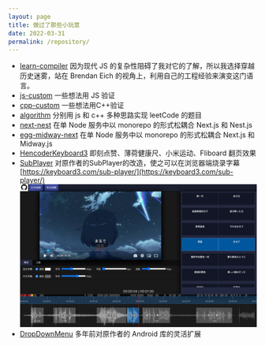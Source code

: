 ```yaml
---
layout: page
title: 做过了那些小玩意
date: 2022-03-31
permalink: /repository/
---
```

- [learn-compiler](https://github.com/keyboard3/learn-compiler)
因为现代 JS 的复杂性阻碍了我对它的了解，所以我选择穿越历史迷雾，站在 Brendan Eich 的视角上，利用自己的工程经验来演变这门语言。
- [js-custom](https://github.com/keyboard3/js-custom)
一些想法用 JS 验证
- [cpp-custom](https://github.com/keyboard3/cpp-custom)
一些想法用C++验证
- [algorithm](https://github.com/keyboard3/algorithm)
分别用 js 和 c++ 多种思路实现 leetCode 的题目
- [next-nest](https://github.com/keyboard3/next-nest)
在单 Node 服务中以 monorepo 的形式松耦合 Next.js 和 Nest.js
- [egg-midway-next](https://github.com/keyboard3/egg-midway-next)
在单 Node 服务中以 monorepo 的形式松耦合 Next.js 和 Midway.js
- [HencoderKeyboard3](https://github.com/keyboard3/HencoderKeyboard3)
即刻点赞、薄荷健康尺、小米运动、Fliboard 翻页效果
- [SubPlayer](https://github.com/keyboard3/SubPlayer)
对原作者的SubPlayer的改造，使之可以在浏览器端烧录字幕
[https://keyboard3.com/sub-player/](https://keyboard3.com/sub-player/)
![](https://github.com/keyboard3/SubPlayer/raw/master/public/screenshot.png)
- [DropDownMenu](https://github.com/keyboard3/DropDownMenu)
多年前对原作者的 Android 库的灵活扩展